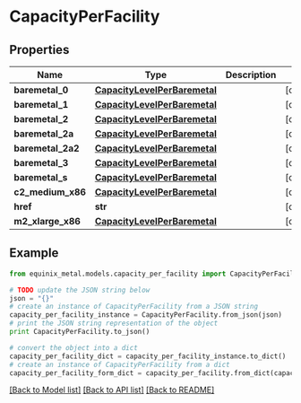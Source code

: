 # CapacityPerFacility


## Properties
Name | Type | Description | Notes
------------ | ------------- | ------------- | -------------
**baremetal_0** | [**CapacityLevelPerBaremetal**](CapacityLevelPerBaremetal.md) |  | [optional] 
**baremetal_1** | [**CapacityLevelPerBaremetal**](CapacityLevelPerBaremetal.md) |  | [optional] 
**baremetal_2** | [**CapacityLevelPerBaremetal**](CapacityLevelPerBaremetal.md) |  | [optional] 
**baremetal_2a** | [**CapacityLevelPerBaremetal**](CapacityLevelPerBaremetal.md) |  | [optional] 
**baremetal_2a2** | [**CapacityLevelPerBaremetal**](CapacityLevelPerBaremetal.md) |  | [optional] 
**baremetal_3** | [**CapacityLevelPerBaremetal**](CapacityLevelPerBaremetal.md) |  | [optional] 
**baremetal_s** | [**CapacityLevelPerBaremetal**](CapacityLevelPerBaremetal.md) |  | [optional] 
**c2_medium_x86** | [**CapacityLevelPerBaremetal**](CapacityLevelPerBaremetal.md) |  | [optional] 
**href** | **str** |  | [optional] 
**m2_xlarge_x86** | [**CapacityLevelPerBaremetal**](CapacityLevelPerBaremetal.md) |  | [optional] 

## Example

```python
from equinix_metal.models.capacity_per_facility import CapacityPerFacility

# TODO update the JSON string below
json = "{}"
# create an instance of CapacityPerFacility from a JSON string
capacity_per_facility_instance = CapacityPerFacility.from_json(json)
# print the JSON string representation of the object
print CapacityPerFacility.to_json()

# convert the object into a dict
capacity_per_facility_dict = capacity_per_facility_instance.to_dict()
# create an instance of CapacityPerFacility from a dict
capacity_per_facility_form_dict = capacity_per_facility.from_dict(capacity_per_facility_dict)
```
[[Back to Model list]](../README.md#documentation-for-models) [[Back to API list]](../README.md#documentation-for-api-endpoints) [[Back to README]](../README.md)


